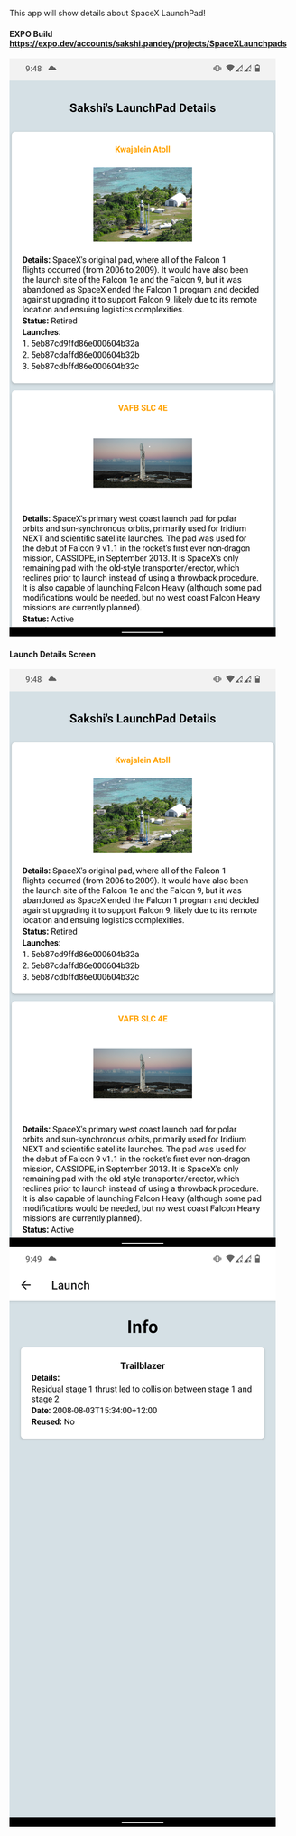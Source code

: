 This app will show details about SpaceX LaunchPad!

#### EXPO Build https://expo.dev/accounts/sakshi.pandey/projects/SpaceXLaunchpads

![](assets/Homepage.PNG)

#### Launch Details Screen
![](assets/Homepage.PNG)
![](assets/Infopage.PNG)

